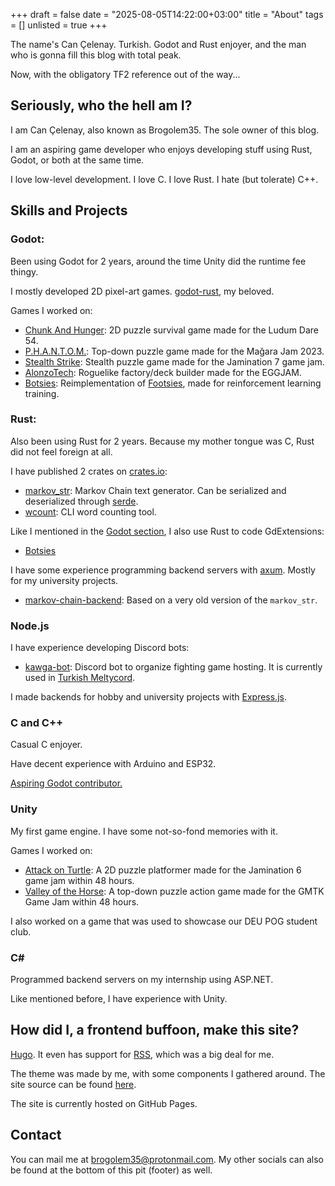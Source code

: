 +++
draft = false
date = "2025-08-05T14:22:00+03:00"
title = "About"
tags = []
unlisted = true
+++

The name's Can Çelenay. Turkish. Godot and Rust enjoyer, and the man who is gonna fill this blog with total peak.

Now, with the obligatory TF2 reference out of the way...

## Seriously, who the hell am I?

I am Can Çelenay, also known as Brogolem35. The sole owner of this blog.

I am an aspiring game developer who enjoys developing stuff using Rust, Godot, or both at the same time.

I love low-level development. I love C. I love Rust. I hate (but tolerate) C++.

## Skills and Projects

### Godot:

Been using Godot for 2 years, around the time Unity did the runtime fee thingy.

I mostly developed 2D pixel-art games. [godot-rust](https://github.com/godot-rust/gdext), my beloved.

Games I worked on:
- [Chunk And Hunger](https://brogolem35.itch.io/chunk-and-hunger): 2D puzzle survival game made for the Ludum Dare 54.
- [P.H.A.N.T.O.M.](https://brogolem35.itch.io/phantom): Top-down puzzle game made for the Mağara Jam 2023.
- [Stealth Strike](https://brogolem35.itch.io/stealth-strike): Stealth puzzle game made for the Jamination 7 game jam.
- [AlonzoTech](https://sourlemon4.itch.io/alonzotech): Roguelike factory/deck builder made for the EGGJAM.
- [Botsies](https://github.com/Brogolem35/botsies): Reimplementation of [Footsies](https://github.com/hifight/Footsies), made for reinforcement learning training.

### Rust:

Also been using Rust for 2 years. Because my mother tongue was C, Rust did not feel foreign at all.

I have published 2 crates on [crates.io](https://crates.io/):
- [markov_str](https://github.com/Brogolem35/markov_str): Markov Chain text generator. Can be serialized and deserialized through [serde](https://github.com/serde-rs/serde).
- [wcount](https://github.com/Brogolem35/wcount): CLI word counting tool.

Like I mentioned in the [Godot section](#godot), I also use Rust to code GdExtensions:
- [Botsies](https://github.com/Brogolem35/botsies)

I have some experience programming backend servers with [axum](https://github.com/tokio-rs/axum). Mostly for my university projects.
- [markov-chain-backend](https://github.com/Brogolem35/markov-chain-backend): Based on a very old version of the `markov_str`.

### Node.js

I have experience developing Discord bots:
- [kawga-bot](https://github.com/Brogolem35/kawga-bot): Discord bot to organize fighting game hosting. It is currently used in [Turkish Meltycord](https://discord.com/invite/vj62m6PMbh).

I made backends for hobby and university projects with [Express.js](https://expressjs.com/). 

### C and C++

Casual C enjoyer.

Have decent experience with Arduino and ESP32.

[Aspiring Godot contributor.](https://github.com/godotengine/godot/pulls/Brogolem35)

### Unity

My first game engine. I have some not-so-fond memories with it.

Games I worked on:
- [Attack on Turtle](https://abuzitin2000.itch.io/attack-on-turtle): A 2D puzzle platformer made for the Jamination 6 game jam within 48 hours.
- [Valley of the Horse](https://brogolem35.itch.io/valleyofthehorse): A top-down puzzle action game made for the GMTK Game Jam within 48 hours.

I also worked on a game that was used to showcase our DEU POG student club.

### C#

Programmed backend servers on my internship using ASP.NET.

Like mentioned before, I have experience with Unity.

## How did I, a frontend buffoon, make this site?

[Hugo](https://github.com/gohugoio/hugo). It even has support for [RSS](/index.xml), which was a big deal for me.

The theme was made by me, with some components I gathered around. The site source can be found [here](https://github.com/Brogolem35/brogolem35.github.io).

The site is currently hosted on GitHub Pages.

## Contact

You can mail me at [brogolem35@protonmail.com](mailto:brogolem35@protonmail.com). My other socials can also be found at the bottom of this pit (footer) as well.